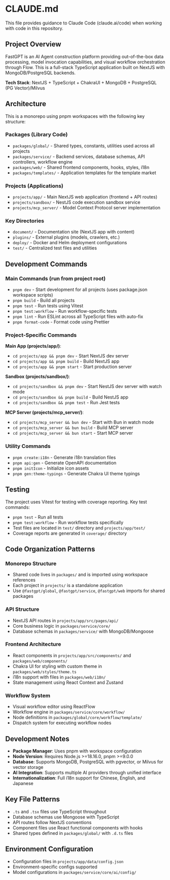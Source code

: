 # CLAUDE.md

This file provides guidance to Claude Code (claude.ai/code) when working with code in this repository.

## Project Overview

FastGPT is an AI Agent construction platform providing out-of-the-box data processing, model invocation capabilities, and visual workflow orchestration through Flow. This is a full-stack TypeScript application built on NextJS with MongoDB/PostgreSQL backends.

**Tech Stack**: NextJS + TypeScript + ChakraUI + MongoDB + PostgreSQL (PG Vector)/Milvus

## Architecture

This is a monorepo using pnpm workspaces with the following key structure:

### Packages (Library Code)
- `packages/global/` - Shared types, constants, utilities used across all projects
- `packages/service/` - Backend services, database schemas, API controllers, workflow engine
- `packages/web/` - Shared frontend components, hooks, styles, i18n
- `packages/templates/` - Application templates for the template market

### Projects (Applications)
- `projects/app/` - Main NextJS web application (frontend + API routes)
- `projects/sandbox/` - NestJS code execution sandbox service
- `projects/mcp_server/` - Model Context Protocol server implementation

### Key Directories
- `document/` - Documentation site (NextJS app with content)
- `plugins/` - External plugins (models, crawlers, etc.)
- `deploy/` - Docker and Helm deployment configurations
- `test/` - Centralized test files and utilities

## Development Commands

### Main Commands (run from project root)
- `pnpm dev` - Start development for all projects (uses package.json workspace scripts)
- `pnpm build` - Build all projects  
- `pnpm test` - Run tests using Vitest
- `pnpm test:workflow` - Run workflow-specific tests
- `pnpm lint` - Run ESLint across all TypeScript files with auto-fix
- `pnpm format-code` - Format code using Prettier

### Project-Specific Commands
**Main App (projects/app/)**:
- `cd projects/app && pnpm dev` - Start NextJS dev server
- `cd projects/app && pnpm build` - Build NextJS app
- `cd projects/app && pnpm start` - Start production server

**Sandbox (projects/sandbox/)**:
- `cd projects/sandbox && pnpm dev` - Start NestJS dev server with watch mode
- `cd projects/sandbox && pnpm build` - Build NestJS app
- `cd projects/sandbox && pnpm test` - Run Jest tests

**MCP Server (projects/mcp_server/)**:
- `cd projects/mcp_server && bun dev` - Start with Bun in watch mode
- `cd projects/mcp_server && bun build` - Build MCP server
- `cd projects/mcp_server && bun start` - Start MCP server

### Utility Commands
- `pnpm create:i18n` - Generate i18n translation files
- `pnpm api:gen` - Generate OpenAPI documentation
- `pnpm initIcon` - Initialize icon assets
- `pnpm gen:theme-typings` - Generate Chakra UI theme typings

## Testing

The project uses Vitest for testing with coverage reporting. Key test commands:
- `pnpm test` - Run all tests
- `pnpm test:workflow` - Run workflow tests specifically  
- Test files are located in `test/` directory and `projects/app/test/`
- Coverage reports are generated in `coverage/` directory

## Code Organization Patterns

### Monorepo Structure
- Shared code lives in `packages/` and is imported using workspace references
- Each project in `projects/` is a standalone application
- Use `@fastgpt/global`, `@fastgpt/service`, `@fastgpt/web` imports for shared packages

### API Structure
- NextJS API routes in `projects/app/src/pages/api/`
- Core business logic in `packages/service/core/`
- Database schemas in `packages/service/` with MongoDB/Mongoose

### Frontend Architecture
- React components in `projects/app/src/components/` and `packages/web/components/`
- Chakra UI for styling with custom theme in `packages/web/styles/theme.ts`
- i18n support with files in `packages/web/i18n/`
- State management using React Context and Zustand

### Workflow System
- Visual workflow editor using ReactFlow
- Workflow engine in `packages/service/core/workflow/`
- Node definitions in `packages/global/core/workflow/template/`
- Dispatch system for executing workflow nodes

## Development Notes

- **Package Manager**: Uses pnpm with workspace configuration
- **Node Version**: Requires Node.js >=18.16.0, pnpm >=9.0.0
- **Database**: Supports MongoDB, PostgreSQL with pgvector, or Milvus for vector storage
- **AI Integration**: Supports multiple AI providers through unified interface
- **Internationalization**: Full i18n support for Chinese, English, and Japanese

## Key File Patterns

- `.ts` and `.tsx` files use TypeScript throughout
- Database schemas use Mongoose with TypeScript
- API routes follow NextJS conventions
- Component files use React functional components with hooks
- Shared types defined in `packages/global/` with `.d.ts` files

## Environment Configuration

- Configuration files in `projects/app/data/config.json` 
- Environment-specific configs supported
- Model configurations in `packages/service/core/ai/config/`
